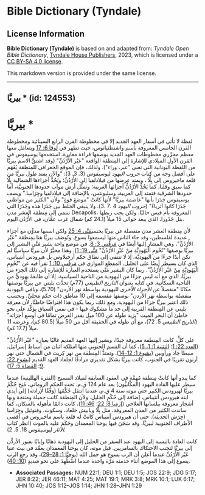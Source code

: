 # Bible Dictionary (Tyndale)

## License Information

**Bible Dictionary (Tyndale)** is based on and adapted from: _Tyndale Open Bible Dictionary_, [Tyndale House Publishers](https://tyndaleopenresources.com/), 2023, which is licensed under a [CC BY-SA 4.0 license](https://creativecommons.org/licenses/by-sa/4.0/legalcode.en).

This markdown version is provided under the same license.



--------------------------------

## بيريَّا * (id: 124553)

بيريَّا \*
==========

لفظة لا تأتي في أسفار العهد الجديد إلا في مخطوطة القرن الرابع السينائية ومخطوطة القرن الخامس المعروفة باسم واشنطنيانوس، حيث تظهر في [لوقا 6: 17](https://ref.ly/Luke6:17) ويتعامَل معها معظم محرِّري مخطوطات العهد الجديد بوصفها قراءة مغايرة. استخدمها يوسيفوس في القرن الأول الميلادي للإشارة إلى المِنطقة الواقعة "عَبْر الأُرْدُنِّ" (وقد اشتقَّ الاسم بيريَّا من اللفظة اليونانية التي تعني "عبر، وراء"). ولذلك، فإن الموقع الجغرافي للمِنطقة يُفَهَم على أفضل وجه من كتاب *حروب اليهود* ليوسيفوس (3\. 3\. 3\): "والآن يمتد طول بيريَّا من قلعة ماخيروس إلى بِلَّا ، ويمتد عرضها من فيلادلفيا إلى الأُرْدُنِّ؛ ويَحُدُّ أجزاءها الشمالية بِلَّا كما سبق وقلنا، كما يَحُدُّ الأرْدُنُّ أجزائها الغربية؛ وتمثِّل أرض موآب حدودها الجنوبيَّة، أما حدودها الشرقية فتمتد إلى العربية، وسلبونتس، بالإضافة إلى فيلادلفيا وجِرَاسا." ويصف يوسيفوس جَدَرَا بأنها "عاصمة بيريَّا" لأنها كانتْ "موضعَ قوةٍ" ولأن "الكثير من مواطني جَدَرَا كانوا أثرياءً" (*حروب اليهود* 4 .7 .3\). ولا ينبغي الخلط بين جَدَرَا هذه وجَدَرَا التي تنتمي إلى مِنطقة العشر مدن Decapolis، المعروفة بأم قيس حاليًا، ولكن يجب ربطها بتل جَدُورا، الذي يبعد حوالي 15 ميلاً (24\.1 كم) شمال غرب عمَّان، في الأُرْدُن اليوم.

لأن مِنطقة العشر مدن منفصلة عن بيريَّا بحسب[مَتَّى 4: 25](https://ref.ly/Matt4:25) ولكن اسمها مدوُّن مع أجزاء عديدة لفلسطين، وقد جاء الناس منها ليسمعوا يسوع. وتُوصَف بيريَّا هنا بمِنطقة "عَبْر الأُرْدُنِّ"، وهي المشار إليها أيضًا في [مَرقُس 3: 8](https://ref.ly/Mark3:8). في موضع واحد يشير مَتَّى البشير إلى بيريَّا بوصفها "تُخُومِ الْيَهُودِيَّةِ مِنْ عَبْرِ الأُرْدُنِّ" [مَتَّى 19: 1](https://ref.ly/Matt19:1)). وهذا محيَّرٌ لأن بيريَّا سياسيًّا لم تكن أبدًا جزءًا من اليهوديَّة، إذ لا تنتمي إلى نطاق حكم أرخيلاوس بل هيرودس أنتيباس، الذي كان يسيطر أيضًا على الجليل. المقطع الموازي في [مَرقُس 10: 1](https://ref.ly/Mark10:1) نقرأ فيه عن "تُخُومِ الْيَهُودِيَّةِ مِنْ عَبْرِ الأُرْدُنِّ". ربما كان البشير مَتَّى يستخدم العبارة للإشارة إلى ذلك الجزء من بيريَّا، الذي مع أنه ليس جزءًا من اليهودية من الناحية السياسية، إلا أن طابعَهُ يهوديٌّ من الناحية السكانية. في كتابه بعنوان *التاريخ الطبيعي* (77م) تحدَّث بليني عن بيريَّا بوصفها مكانًا "منفصلاً عن *الأجزاء الأخرى* لليهودية بواسطة نهر الأردن" (5\.70\)، *وباقي* اليهودية *منفصلة* بواسطة نهر الأردن" بوصفها مقسمة إلى 10 مناطق ذات حكم محليِّ، وبحسب ذلك اعتبر بيريَّا جزءًا من اليهودية. ومع ذلك، ربما يكون هذا افتراضًا خاطئًا، لأن معرفة بليني عن المِنطقة القريبة إلى حد ما مشكوك فيها \- في نفس السياق يؤكِّد على نحو خاطئ أن البحر الميت "يزيد طوله عن 100 ميل بقدر العرض تمامًا في أوسع أجزائه" (*التاريخ الطبيعي* 5\. 72\)، مع أن طوله في الحقيقة أقل من 50 ميلاً (80\.5 كم)، وعرضه 11 ميلاً (17\.7 كم).

على كلٍّ، كانت المِنطقة معروفة جيدًا، ويشير إليها العهد القديم غالبًا بعبارة "عَبْر الأُرْدُنِّ" ([العدد 22: 1](https://ref.ly/Num22:1)؛ [التثنية 1: 1، 5](https://ref.ly/Deut1:1))، كما أن القسم الجنوبي منها امتلكه اثنان من أسباط إسرائيل، سبطا جاد ورأوبين ([يشوع 1: 12–14](https://ref.ly/Josh1:12-Josh1:14)). وتمتدُّ المِنطقة من نهر كِريث في الشمال حتى نهر أرنون تقريبًا في الجنوب، كانت بيريَّا بشكل تقديري مرادفًا لجلعاد العهد القديم ([يشوع 22: 9](https://ref.ly/Josh22:9)؛ [القضاة 5: 17](https://ref.ly/Judg5:17)).

كما يبدو أنها كانتْ مِنطقة مُهِمَّة في العقود السابقة لميلاد المسيح (الفترة الهللينية) عندما سيطر عليها القادة اليهود (المكَّابيُّون) بعد عام 124 ق.م. تحت الحكم الروماني، مُنِحَ حُكْمُ بيريَّا لهيرودس الكبير حتى موته سنة 4 ق.م، عندما انتقل حُكْمُها (وَفْقًا لإرادته) إلى أيدي ابنه هيرودس أنتيباس، إضافة إلى حُكْمِ الجليل. ولأن المِنطقة كانت جميلة ومنتجة وبها أشجار معروفة ببلسانها العلاجي ([إرميا 8: 22](https://ref.ly/Jer8:22)؛ [46: 11](https://ref.ly/Jer46:11))، كانت دائمًا مأهولة بالسكان، كما ساندت الكثير من المدن المعروفة، مثل بِلَّا ويابيش جلعاد، وسكوت، وفنوئيل وجِرَاسا (جِرَش الحديثة). حتى أن هيرودس أنتيباس كانتْ له قلعة باسم ماخيروس في أقصى الأطراف الجنوبية لبيريَّا، وقد سَجَنَ فيها يوحنا المعمدان وحَكَمَ عليه بالموت (انظر كتاب *الآثار* ليوسيفوس 18\. 5\. 2\).

كانت العادة بالنسبة إلى اليهود عند السفر من الجليل إلى اليهودية ذهابًا وإيابًا بعبور الأردُّن إلى بيريَّا لتجنب الاحتكاك بالسامريين. قبل موته، كان يوحنا المعمدان يعمِّد في بيت عنيا عَبْر الأُرْدُنِّ عندما أعلن أن الرب يسوع هو حمل الله ([يوحنَّا 1: 28–29](https://ref.ly/John1:28-John1:29))، وقد رجع الرب يسوع إلى هذا الموضع أثناء خدمته مَرَّة واحدة عندما اضْطُهِدَ على نحو شديدٍ ([10: 40](https://ref.ly/John10:40)).

* **Associated Passages:** NUM 22:1; DEU 1:1; DEU 1:5; JOS 22:9; JDG 5:17; JER 8:22; JER 46:11; MAT 4:25; MAT 19:1; MRK 3:8; MRK 10:1; LUK 6:17; JHN 10:40; JOS 1:12–JOS 1:14; JHN 1:28–JHN 1:29

